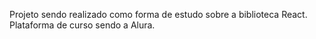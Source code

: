 Projeto sendo realizado como forma de estudo sobre a biblioteca React. Plataforma de curso sendo a Alura.